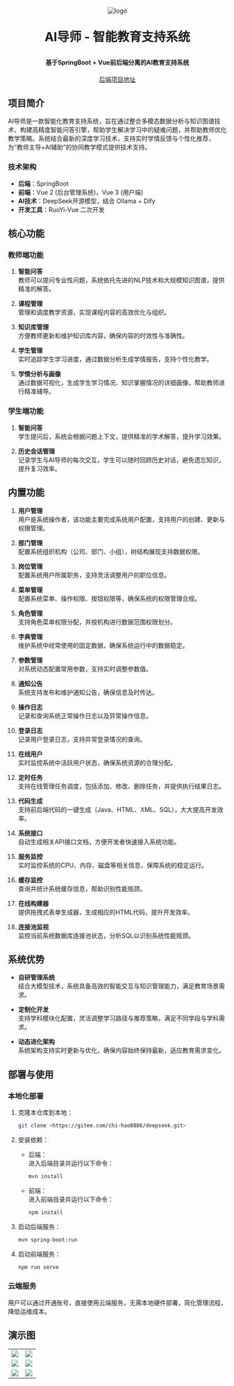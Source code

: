<p align="center">
	<img alt="logo" src="path_to_your_logo_image">
</p>
<h1 align="center" style="margin: 30px 0 30px; font-weight: bold;">AI导师 - 智能教育支持系统</h1>
<h4 align="center">基于SpringBoot + Vue前后端分离的AI教育支持系统</h4>

<p align="center">
	<a href="https://gitee.com/chi-hao0806/deepseek">后端项目地址</a>
</p>

## 项目简介

AI导师是一款智能化教育支持系统，旨在通过整合多模态数据分析与知识图谱技术，构建高精度智能问答引擎，帮助学生解决学习中的疑难问题，并帮助教师优化教学策略。系统结合最新的深度学习技术，支持实时学情反馈与个性化推荐，为“教师主导+AI辅助”的协同教学模式提供技术支持。

### 技术架构

- **后端**：SpringBoot
- **前端**：Vue 2 (后台管理系统)，Vue 3 (用户端)
- **AI技术**：DeepSeek开源模型，结合 Ollama + Dify
- **开发工具**：RuoYi-Vue 二次开发


## 核心功能

### 教师端功能

1. **智能问答**  
   教师可以提问专业性问题，系统依托先进的NLP技术和大规模知识图谱，提供精准的解答。

2. **课程管理**  
   管理和调度教学资源，实现课程内容的高效优化与组织。

3. **知识库管理**  
   方便教师更新和维护知识库内容，确保内容的时效性与准确性。

4. **学生管理**  
   实时追踪学生学习进度，通过数据分析生成学情报告，支持个性化教学。

5. **学情分析与画像**  
   通过数据可视化，生成学生学习情况、知识掌握情况的详细画像，帮助教师进行精准辅导。

### 学生端功能

1. **智能问答**  
   学生提问后，系统会根据问题上下文，提供精准的学术解答，提升学习效果。

2. **历史会话管理**  
   记录学生与AI导师的每次交互，学生可以随时回顾历史对话，避免遗忘知识，提升复习效率。

## 内置功能

1. **用户管理**  
   用户是系统操作者，该功能主要完成系统用户配置，支持用户的创建、更新与权限管理。

2. **部门管理**  
   配置系统组织机构（公司、部门、小组），树结构展现支持数据权限。

3. **岗位管理**  
   配置系统用户所属职务，支持灵活调整用户的职位信息。

4. **菜单管理**  
   配置系统菜单、操作权限、按钮权限等，确保系统的权限管理合规。

5. **角色管理**  
   支持角色菜单权限分配，并按机构进行数据范围权限划分。

6. **字典管理**  
   维护系统中经常使用的固定数据，确保系统运行中的数据稳定。

7. **参数管理**  
   对系统动态配置常用参数，支持实时调整参数值。

8. **通知公告**  
   系统支持发布和维护通知公告，确保信息及时传达。

9. **操作日志**  
   记录和查询系统正常操作日志以及异常操作信息。

10. **登录日志**  
   记录用户登录日志，支持异常登录情况的查询。

11. **在线用户**  
   实时监控系统中活跃用户状态，确保系统资源的合理分配。

12. **定时任务**  
   支持在线管理任务调度，包括添加、修改、删除任务，并提供执行结果日志。

13. **代码生成**  
   支持前后端代码的一键生成（Java、HTML、XML、SQL），大大提高开发效率。

14. **系统接口**  
   自动生成相关API接口文档，方便开发者快速接入系统功能。

15. **服务监控**  
   实时监控系统的CPU、内存、磁盘等相关信息，保障系统的稳定运行。

16. **缓存监控**  
   查询并统计系统缓存信息，帮助识别性能瓶颈。

17. **在线构建器**  
   提供拖拽式表单生成器，生成相应的HTML代码，提升开发效率。

18. **连接池监视**  
   监控当前系统数据库连接池状态，分析SQL以识别系统性能瓶颈。

## 系统优势

- **自研管理系统**  
   结合大模型技术，系统具备高效的智能交互与知识管理能力，满足教育场景需求。

- **定制化开发**  
   支持学科模块化配置，灵活调整学习路径与推荐策略，满足不同学段与学科需求。

- **动态进化架构**  
   系统架构支持实时更新与优化，确保内容始终保持最新，适应教育需求变化。

## 部署与使用

### 本地化部署

1. 克隆本仓库到本地：
   ```bash
   git clone <https://gitee.com/chi-hao0806/deepseek.git>
   ```

2. 安装依赖：
   - 后端：  
     进入后端目录并运行以下命令：
     ```bash
     mvn install
     ```

   - 前端：  
     进入前端目录并运行以下命令：
     ```bash
     npm install
     ```

3. 启动后端服务：
   ```bash
   mvn spring-boot:run
   ```

4. 启动前端服务：
   ```bash
   npm run serve
   ```

### 云端服务

用户可以通过开通账号，直接使用云端服务，无需本地硬件部署，简化管理流程，降低运维成本。


## 演示图

<table>
    <tr>
        <td><img src="path_to_image1.jpg" /></td>
        <td><img src="path_to_image2.jpg" /></td>
    </tr>
    <tr>
        <td><img src="path_to_image3.jpg" /></td>
        <td><img src="path_to_image4.jpg" /></td>
    </tr>
    <tr>
        <td><img src="path_to_image5.jpg" /></td>
        <td><img src="path_to_image6.jpg" /></td>
    </tr>
</table>

